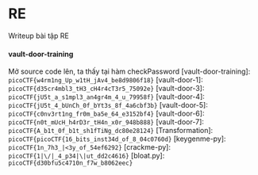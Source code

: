 # RE
Writeup bài tập RE

#### vault-door-training

Mở source code lên, ta thấy tại hàm checkPassword
[vault-door-training]: `picoCTF{w4rm1ng_Up_w1tH_jAv4_be8d9806f18}`
[vault-door-1]: `picoCTF{d35cr4mbl3_tH3_cH4r4cT3r5_75092e}`
[vault-door-3]: `picoCTF{jU5t_a_s1mpl3_an4gr4m_4_u_79958f}`
[vault-door-4]: `picoCTF{jU5t_4_bUnCh_0f_bYt3s_8f_4a6cbf3b}`
[vault-door-5]: `picoCTF{c0nv3rt1ng_fr0m_ba5e_64_e3152bf4}`
[vault-door-6]: `picoCTF{n0t_mUcH_h4rD3r_tH4n_x0r_948b888}`
[vault-door-7]: `picoCTF{A_b1t_0f_b1t_sh1fTiNg_dc80e28124}`
[Transformation]: `picoCTF{picoCTF{16_bits_inst34d_of_8_04c0760d}`
[keygenme-py]: `picoCTF{1n_7h3_|<3y_of_54ef6292}`
[crackme-py]: `picoCTF{1|\/|_4_p34|\|ut_dd2c4616}`
[bloat.py]: `picoCTF{d30bfu5c4710n_f7w_b8062eec}`
